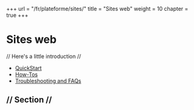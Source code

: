 +++
url = "/fr/plateforme/sites/"
title = "Sites web"
weight = 10
chapter = true
+++

# Sites web

// Here's a little introduction //

- [QuickStart]()
- [How-Tos]()
- [Troubleshooting and FAQs]()

## // Section //
